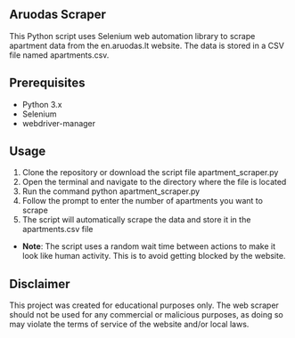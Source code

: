 ## Aruodas Scraper

This Python script uses Selenium web automation library to scrape apartment data from the en.aruodas.lt website. The data is stored in a CSV file named apartments.csv.

## Prerequisites
- Python 3.x
- Selenium
- webdriver-manager

## Usage

1. Clone the repository or download the script file apartment_scraper.py
2. Open the terminal and navigate to the directory where the file is located
3. Run the command python apartment_scraper.py
4. Follow the prompt to enter the number of apartments you want to scrape
5. The script will automatically scrape the data and store it in the apartments.csv file
- **Note**: The script uses a random wait time between actions to make it look like human activity. This is to avoid getting blocked by the website.

## Disclaimer
This project was created for educational purposes only. The web scraper should not be used for any commercial or malicious purposes, as doing so may violate the terms of service of the website and/or local laws.